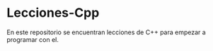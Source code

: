 # Lecciones-Cpp
En este repositorio se encuentran lecciones de C++ para empezar a programar con el.

